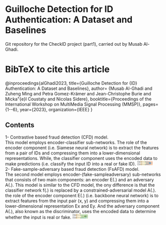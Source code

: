# Guilloche Detection for ID Authentication: A Dataset and Baselines
Git repository for the CheckID project (part1), carried out by Musab Al-Ghadi.

# BibTeX to cite this article
@inproceedings{alGhadi2023,
title={Guilloche Detection for {ID} Authentication: A Dataset and Baselines},
author= {Musab Al-Ghadi and Zuheng Ming and Petra Gomez-Krämer and Jean-Christophe Burie and Micka\"{e}l Coustaty and Nicolas Sidere},
booktitle={Proceedings of the International Workshop on MultiMedia Signal Processing (MMSP)},
pages={1--6},
year={2023},
organization={IEEE}
}


## Contents <br />

1- Contrastive based fraud detection (CFD) model. <br />
This model employs encoder-classifier sub-networks. The role of the encoder component (i.e. Siamese neural network) is to extract the features from a pair of IDs and compressing them into a lower-dimensional representations. While, the classifier component uses the encoded data to make predictions (i.e. classify the input ID into a real or fake ID).
<img
  src="blob/CFD.png"
  alt="Alt text"
  title="Optional title"
  style="display: inline-block; margin: 0 auto; max-width: 50px">
  <br />
2- Fake-sample-adversary based fraud detection (FsAFD) model. <br /> 
The second model employs encoder-(fake-sampleadversary) sub-networks that consists of two main components: an encoder E(.) and an adversary A(.).
This model is similar to the CFD model, the ony difference is that the classifier network f(.) is replaced by a constrained-adversarial model A(.).
the role of the encoder component E(.) (i.e. backbone neural network) is to extract features from the input pair (x, y) and compressing them into a lower-dimensional representation Ex and Ey. And the adversary component A(.), also known as the discriminator, uses the encoded data to
determine whether the input is real or fake.
<img
  src="blob/FsAFD.png"
  alt="Alt text"
  title="Optional title"
  style="display: inline-block; margin: 0 auto; max-width: 50px">
  <br />

